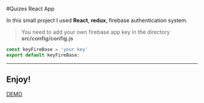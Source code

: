 #Quizes React App

In this small project I used **React**, **redux**, firebase authentication system.
> You need to add your own firebase app key in the directory **src/config/config.js**
```javascript
const keyFireBase = 'your key'
export default keyFireBase;
```


------------

Enjoy!
------------

[DEMO](https://little-quiz-cc822.web.app/) 